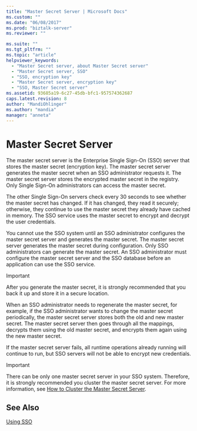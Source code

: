 ```yaml
---
title: "Master Secret Server | Microsoft Docs"
ms.custom: ""
ms.date: "06/08/2017"
ms.prod: "biztalk-server"
ms.reviewer: ""

ms.suite: ""
ms.tgt_pltfrm: ""
ms.topic: "article"
helpviewer_keywords: 
  - "Master Secret server, about Master Secret server"
  - "Master Secret server, SSO"
  - "SSO, encryption key"
  - "Master Secret server, encryption key"
  - "SSO, Master Secret server"
ms.assetid: 93685a19-6c27-45db-bfc1-957574362687
caps.latest.revision: 8
author: "MandiOhlinger"
ms.author: "mandia"
manager: "anneta"
---
```

# Master Secret Server
The master secret server is the Enterprise Single Sign-On (SSO) server that stores the master secret (encryption key). The master secret server generates the master secret when an SSO administrator requests it. The master secret server stores the encrypted master secret in the registry. Only Single Sign-On administrators can access the master secret.  
  
 The other Single Sign-On servers check every 30 seconds to see whether the master secret has changed. If it has changed, they read it securely; otherwise, they continue to use the master secret they already have cached in memory. The SSO service uses the master secret to encrypt and decrypt the user credentials.  
  
 You cannot use the SSO system until an SSO administrator configures the master secret server and generates the master secret. The master secret server generates the master secret during configuration. Only SSO administrators can generate the master secret. An SSO administrator must configure the master secret server and the SSO database before an application can use the SSO service.  
  
> [!IMPORTANT]
>  After you generate the master secret, it is strongly recommended that you back it up and store it in a secure location.  
  
 When an SSO administrator needs to regenerate the master secret, for example, if the SSO administrator wants to change the master secret periodically, the master secret server stores both the old and new master secret. The master secret server then goes through all the mappings, decrypts them using the old master secret, and encrypts them again using the new master secret.  
  
 If the master secret server fails, all runtime operations already running will continue to run, but SSO servers will not be able to encrypt new credentials.  
  
> [!IMPORTANT]
>  There can be only one master secret server in your SSO system. Therefore, it is strongly recommended you cluster the master secret server. For more information, see [How to Cluster the Master Secret Server](../core/how-to-cluster-the-master-secret-server1.md).  
  
## See Also  
 [Using SSO](../core/using-sso.md)